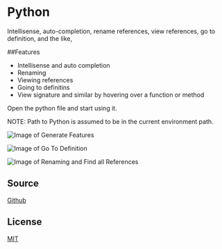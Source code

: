 # Python

Intellisense, auto-completion, rename references, view references, go to definition, and the like,

##Features
* Intellisense and auto completion
* Renaming
* Viewing references
* Going to definitins
* View signature and similar by hovering over a function or method

Open the python file and start using it. 

NOTE: Path to Python is assumed to be in the current environment path.
 
![Image of Generate Features](https://raw.githubusercontent.com/DonJayamanne/pythonVSCode/master/images/general.gif)

![Image of Go To Definition](https://raw.githubusercontent.com/DonJayamanne/pythonVSCode/master/images/goToDef.gif)

![Image of Renaming and Find all References](https://raw.githubusercontent.com/DonJayamanne/pythonVSCode/master/images/rename.gif)


## Source

[Github](https://github.com/DonJayamanne/pythonVSCode)
                
## License

[MIT](https://raw.githubusercontent.com/DonJayamanne/pythonVSCode/master/LICENSE)

